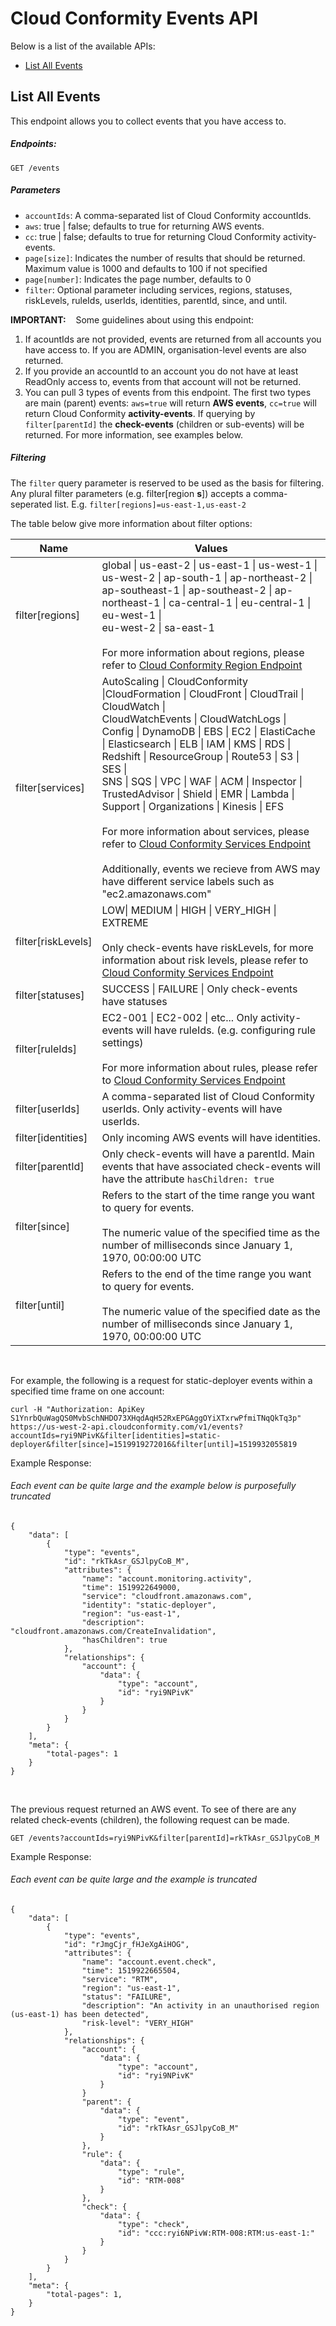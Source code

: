 # Cloud Conformity Events API

Below is a list of the available APIs:

- [List All Events](#list-all-events)


## List All Events

This endpoint allows you to collect events that you have access to.

##### Endpoints:

`GET /events`

##### Parameters
- `accountIds`: A comma-separated list of Cloud Conformity accountIds. 
- `aws`: true | false; defaults to true for returning AWS events.
- `cc`: true | false; defaults to true for returning Cloud Conformity activity-events.
- `page[size]`: Indicates the number of results that should be returned. Maximum value is 1000 and defaults to 100 if not specified
- `page[number]`: Indicates the page number, defaults to 0
- `filter`: Optional parameter including services, regions, statuses, riskLevels, ruleIds, userIds, identities, parentId, since, and until.

**IMPORTANT:**
&nbsp;&nbsp;&nbsp;Some guidelines about using this endpoint:
1. If acountIds are not provided, events are returned from all accounts you have access to. If you are ADMIN, organisation-level events are also returned.
2. If you provide an accountId to an account you do not have at least ReadOnly access to, events from that account will not be returned.
3. You can pull 3 types of events from this endpoint. The first two types are main (parent) events: `aws=true` will return **AWS events**, `cc=true` will return Cloud Conformity **activity-events**. If querying by `filter[parentId]` the **check-events** (children or sub-events) will be returned. For more information, see examples below.

##### Filtering
The `filter` query parameter is reserved to be used as the basis for filtering. Any plural filter parameters (e.g. filter[region **s**]) accepts a comma-seperated list. E.g. `filter[regions]=us-east-1,us-east-2`

The table below give more information about filter options:

| Name  | Values |
| ------------- | ------------- |
| filter[regions]  | global \| us-east-2 \| us-east-1 \| us-west-1 \| us-west-2 \| ap-south-1 \| ap-northeast-2 \|<br />ap-southeast-1 \| ap-southeast-2 \| ap-northeast-1 \| ca-central-1 \| eu-central-1 \| eu-west-1 \|<br /> eu-west-2 \| sa-east-1 <br /><br />For more information about regions, please refer to [Cloud Conformity Region Endpoint](https://us-west-2.cloudconformity.com/v1/regions) |
| filter[services]  | AutoScaling \| CloudConformity \|CloudFormation \| CloudFront \| CloudTrail \| CloudWatch \|<br />CloudWatchEvents \| CloudWatchLogs \| Config \| DynamoDB \| EBS \| EC2 \| ElastiCache \| Elasticsearch \| ELB \| IAM \| KMS \| RDS \| Redshift \| ResourceGroup \| Route53 \| S3 \| SES \|<br />SNS \| SQS \| VPC \| WAF \| ACM \| Inspector \| TrustedAdvisor \| Shield \| EMR \| Lambda \|<br />Support \| Organizations \| Kinesis \| EFS<br /><br />For more information about services, please refer to [Cloud Conformity Services Endpoint](https://us-west-2.cloudconformity.com/v1/services)<br /><br /> Additionally, events we recieve from AWS may have different service labels such as "ec2.amazonaws.com" |
| filter[riskLevels]  | LOW\| MEDIUM \| HIGH \| VERY_HIGH \| EXTREME <br /><br /> Only check-events have riskLevels, for more information about risk levels, please refer to [Cloud Conformity Services Endpoint](https://us-west-2.cloudconformity.com/v1/services) |
| filter[statuses]  | SUCCESS \| FAILURE \| Only check-events have statuses |
| filter[ruleIds]  | EC2-001 \| EC2-002 \| etc... Only activity-events will have ruleIds. (e.g. configuring rule settings)<br /><br />For more information about rules, please refer to [Cloud Conformity Services Endpoint](https://us-west-2.cloudconformity.com/v1/services) |
| filter[userIds]  | A comma-separated list of Cloud Conformity userIds. Only activity-events will have userIds. |
| filter[identities]| Only incoming AWS events will have identities. |
| filter[parentId] | Only check-events will have a parentId. Main events that have associated check-events will have the attribute `hasChildren: true` |
| filter[since]  | Refers to the start of the time range you want to query for events.<br /><br />The numeric value of the specified time as the number of milliseconds since January 1, 1970, 00:00:00 UTC |
| filter[until]  |  Refers to the end of the time range you want to query for events.<br /><br />The numeric value of the specified date as the number of milliseconds since January 1, 1970, 00:00:00 UTC |
<br />


For example, the following is a request for static-deployer events within a specified time frame on one account:

```
curl -H "Authorization: ApiKey S1YnrbQuWagQS0MvbSchNHDO73XHqdAqH52RxEPGAggOYiXTxrwPfmiTNqQkTq3p" https://us-west-2-api.cloudconformity.com/v1/events?accountIds=ryi9NPivK&filter[identities]=static-deployer&filter[since]=1519919272016&filter[until]=1519932055819
```
Example Response:
###### Each event can be quite large and the example below is purposefully truncated

```
{
    "data": [
        {
            "type": "events",
            "id": "rkTkAsr_GSJlpyCoB_M",
            "attributes": {
                "name": "account.monitoring.activity",
                "time": 1519922649000,
                "service": "cloudfront.amazonaws.com",
                "identity": "static-deployer",
                "region": "us-east-1",
                "description": "cloudfront.amazonaws.com/CreateInvalidation",
                "hasChildren": true
            },
            "relationships": {
                "account": {
                    "data": {
                        "type": "account",
                        "id": "ryi9NPivK"
                    }
                }
            }
        }
    ],
    "meta": {
        "total-pages": 1
    }
}

```
<br />

The previous request returned an AWS event. To see of there are any related check-events (children), the following request can be made.

```
GET /events?accountIds=ryi9NPivK&filter[parentId]=rkTkAsr_GSJlpyCoB_M
```

Example Response:
###### Each event can be quite large and the example is truncated
```
{
    "data": [
        {
            "type": "events",
            "id": "rJmgCjr_fHJeXgAiHOG",
            "attributes": {
                "name": "account.event.check",
                "time": 1519922665504,
                "service": "RTM",
                "region": "us-east-1",
                "status": "FAILURE",
                "description": "An activity in an unauthorised region (us-east-1) has been detected",
                "risk-level": "VERY_HIGH"
            },
            "relationships": {
                "account": {
                    "data": {
                        "type": "account",
                        "id": "ryi9NPivK"
                    }
                }
                "parent": {
                    "data": {
                        "type": "event",
                        "id": "rkTkAsr_GSJlpyCoB_M"
                    }
                },
                "rule": {
                    "data": {
                        "type": "rule",
                        "id": "RTM-008"
                    }
                },
                "check": {
                    "data": {
                        "type": "check",
                        "id": "ccc:ryi6NPivW:RTM-008:RTM:us-east-1:"
                    }
                }
            }
        }
    ],
    "meta": {
        "total-pages": 1,
    }
}
```
